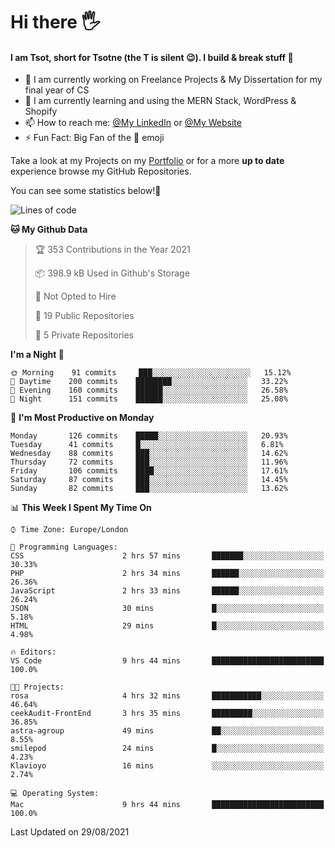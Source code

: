 # Hi there :raised_hand_with_fingers_splayed:
#### I am Tsot, short for Tsotne (the T is silent :wink:). I build & break stuff :space_invader:
- :telescope: I am currently working on Freelance Projects & My Dissertation for my final year of CS
- :seedling: I am currently learning and using the MERN Stack, WordPress & Shopify
- :mailbox: How to reach me: [@My LinkedIn](https://www.linkedin.com/in/tsotne-gvadzabia/) or [@My Website](https://tsotnegvadzabia.me/contact)
- :zap: Fun Fact: Big Fan of the :space_invader: emoji

Take a look at my Projects on my [Portfolio](https://tsotne.co.uk/) or for a more **up to date** experience browse my GitHub Repositories.

You can see some statistics below!:space_invader:
<!--START_SECTION:waka-->
![Lines of code](https://img.shields.io/badge/From%20Hello%20World%20I%27ve%20Written-3.5%20million%20lines%20of%20code-blue)

**🐱 My Github Data** 

> 🏆 353 Contributions in the Year 2021
 > 
> 📦 398.9 kB Used in Github's Storage 
 > 
> 🚫 Not Opted to Hire
 > 
> 📜 19 Public Repositories 
 > 
> 🔑 5 Private Repositories  
 > 
**I'm a Night 🦉** 

```text
🌞 Morning    91 commits     ███░░░░░░░░░░░░░░░░░░░░░░   15.12% 
🌆 Daytime    200 commits    ████████░░░░░░░░░░░░░░░░░   33.22% 
🌃 Evening    160 commits    ██████░░░░░░░░░░░░░░░░░░░   26.58% 
🌙 Night      151 commits    ██████░░░░░░░░░░░░░░░░░░░   25.08%

```
📅 **I'm Most Productive on Monday** 

```text
Monday       126 commits    █████░░░░░░░░░░░░░░░░░░░░   20.93% 
Tuesday      41 commits     █░░░░░░░░░░░░░░░░░░░░░░░░   6.81% 
Wednesday    88 commits     ███░░░░░░░░░░░░░░░░░░░░░░   14.62% 
Thursday     72 commits     ███░░░░░░░░░░░░░░░░░░░░░░   11.96% 
Friday       106 commits    ████░░░░░░░░░░░░░░░░░░░░░   17.61% 
Saturday     87 commits     ███░░░░░░░░░░░░░░░░░░░░░░   14.45% 
Sunday       82 commits     ███░░░░░░░░░░░░░░░░░░░░░░   13.62%

```


📊 **This Week I Spent My Time On** 

```text
⌚︎ Time Zone: Europe/London

💬 Programming Languages: 
CSS                      2 hrs 57 mins       ███████░░░░░░░░░░░░░░░░░░   30.33% 
PHP                      2 hrs 34 mins       ██████░░░░░░░░░░░░░░░░░░░   26.36% 
JavaScript               2 hrs 33 mins       ██████░░░░░░░░░░░░░░░░░░░   26.24% 
JSON                     30 mins             █░░░░░░░░░░░░░░░░░░░░░░░░   5.18% 
HTML                     29 mins             █░░░░░░░░░░░░░░░░░░░░░░░░   4.98%

🔥 Editors: 
VS Code                  9 hrs 44 mins       █████████████████████████   100.0%

🐱‍💻 Projects: 
rosa                     4 hrs 32 mins       ███████████░░░░░░░░░░░░░░   46.64% 
ceekAudit-FrontEnd       3 hrs 35 mins       █████████░░░░░░░░░░░░░░░░   36.85% 
astra-agroup             49 mins             ██░░░░░░░░░░░░░░░░░░░░░░░   8.55% 
smilepod                 24 mins             █░░░░░░░░░░░░░░░░░░░░░░░░   4.23% 
Klavioyo                 16 mins             ░░░░░░░░░░░░░░░░░░░░░░░░░   2.74%

💻 Operating System: 
Mac                      9 hrs 44 mins       █████████████████████████   100.0%

```


 Last Updated on 29/08/2021
<!--END_SECTION:waka-->
